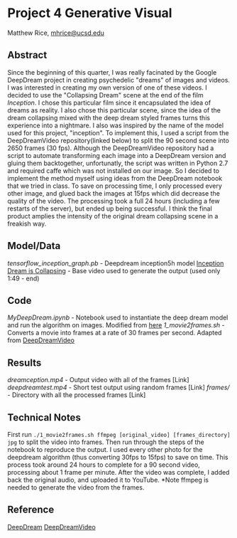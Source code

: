 # Project 4 Generative Visual

Matthew Rice, mhrice@ucsd.edu

## Abstract
Since the beginning of this quarter, I was really facinated by the Google DeepDream project in creating psychedelic "dreams" of images and videos. I was interested in creating my own version of one of these videos. I decided to use the "Collapsing Dream" scene at the end of the film *Inception*. I chose this particular film since it encapsulated the idea of dreams as reality. I also chose this particular scene, since the idea of the dream collapsing mixed with the deep dream styled frames turns this experience into a nightmare. I also was inspired by the name of the model used for this project, "inception". 
To implement this, I used a script from the DeepDreamVideo repository(linked below) to split the 90 second scene into 2650 frames (30 fps). Although the DeepDreamVideo repository had a script to automate transforming each image into a DeepDream version and gluing them backtogether, unfortunatly, the script was written in Python 2.7 and required caffe which was not installed on our image. So I decided to implement the method myself using ideas from the DeepDream notebook that we tried in class. To save on processing time, I only processed every other image, and glued back the images at 15fps which did decrease the quality of the video. The processing took a full 24 hours (including a few restarts of the server), but ended up being successful. I think the final product amplies the intensity of the original dream collapsing scene in a freakish way. 

## Model/Data
*tensorflow_inception_graph.pb* - Deepdream inception5h model
[Inception Dream is Collapsing](https://www.youtube.com/watch?v=TRDbQwi3T8k) - Base video used to generate the output (used only 1:49 - end)

## Code
*MyDeepDream.ipynb* - Notebook used to instantiate the deep dream model and run the algorithm on images. Modified from [here](https://github.com/roberttwomey/ml-art-code/blob/master/week8/deepdream/deepdream.ipynb)
*1_movie2frames.sh* - Converts a movie into frames at a rate of 30 frames per second. Adapted from [DeepDreamVideo](https://github.com/graphific/DeepDreamVideo)

## Results
*dreamception.mp4* - Output video with all of the frames  [Link]
*deepdreamtest.mp4* - Short test output using random frames [Link]
*frames/* - Directory with all the processed frames [Link]

## Technical Notes
First run `./1_movie2frames.sh ffmpeg [original_video] [frames_directory] jpg` to split the video into frames. Then run through the steps of the notebook to reproduce the output. I used every other photo for the deepdream algorithm (thus converting 30fps to 15fps) to save on time. This process took around 24 hours to complete for a 90 second video, processing about 1 frame per minute. After the video was complete, I added back the original audio, and uploaded it to YouTube.
*Note ffmpeg is needed to generate the video from the frames.

## Reference
[DeepDream](https://ai.googleblog.com/2015/06/inceptionism-going-deeper-into-neural.html)
[DeepDreamVideo](https://github.com/graphific/DeepDreamVideo)